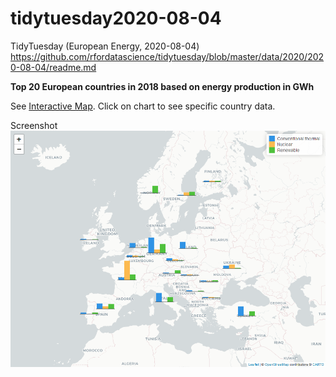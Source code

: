 # tidytuesday2020-08-04

TidyTuesday (European Energy, 2020-08-04)
https://github.com/rfordatascience/tidytuesday/blob/master/data/2020/2020-08-04/readme.md

**Top 20 European countries in 2018 based on energy production in GWh**

See [Interactive Map](https://learnlab.com.hr/TidyTuesday20200804/EUEnergy2018.html). Click on chart to see specific country data. 

Screenshot
![Screenshot](EUEnergy2018.png)
